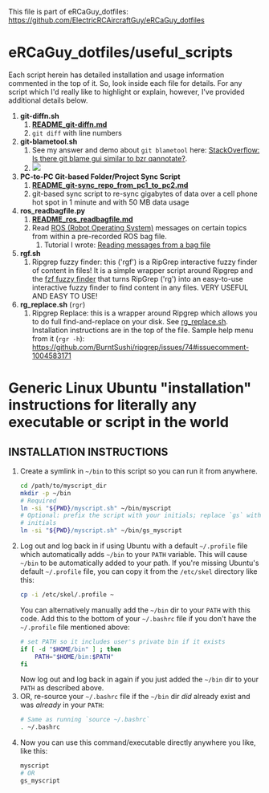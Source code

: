 This file is part of eRCaGuy_dotfiles: https://github.com/ElectricRCAircraftGuy/eRCaGuy_dotfiles

# eRCaGuy_dotfiles/useful_scripts

Each script herein has detailed installation and usage information commented in the top of it. So, look inside each file for details. For any script which I'd really like to highlight or explain, however, I've provided additional details below. 

1. **git-diffn.sh**
    1. **[README_git-diffn.md](README_git-diffn.md)**
    1. `git diff` with line numbers
1. **git-blametool.sh**
    1. See my answer and demo about `git blametool` here: [StackOverflow: Is there git blame gui similar to bzr qannotate?](https://stackoverflow.com/a/66433627/4561887).
    1. [![](https://i.stack.imgur.com/5D4oE.jpg)](https://i.stack.imgur.com/5D4oE.jpg)
1. **PC-to-PC Git-based Folder/Project Sync Script**
    1. **[README_git-sync_repo_from_pc1_to_pc2.md](README_git-sync_repo_from_pc1_to_pc2.md)**
    1. git-based sync script to re-sync gigabytes of data over a cell phone hot spot in 1 minute and with 50 MB data usage
1. **ros_readbagfile.py**
    1. **[README_ros_readbagfile.md](README_ros_readbagfile.md)**
    1. Read [ROS (Robot Operating System)](http://wiki.ros.org/) messages on certain topics from within a pre-recorded ROS bag file.
        1. Tutorial I wrote: [Reading messages from a bag file](http://wiki.ros.org/ROS/Tutorials/reading%20msgs%20from%20a%20bag%20file)
1. **rgf.sh**
    1. Ripgrep fuzzy finder: this ('rgf') is a RipGrep interactive fuzzy finder of content in files! It is a simple wrapper script around Ripgrep and the [fzf fuzzy finder](https://github.com/junegunn/fzf#3-interactive-ripgrep-integration) that turns RipGrep ('rg') into an easy-to-use interactive fuzzy finder to find content in any files. VERY USEFUL AND EASY TO USE!
1. **rg_replace.sh** (`rgr`)
    1. Ripgrep Replace: this is a wrapper around Ripgrep which allows you to do full find-and-replace on your disk. See [rg_replace.sh](rg_replace.sh). Installation instructions are in the top of the file. Sample help menu from it (`rgr -h`): https://github.com/BurntSushi/ripgrep/issues/74#issuecomment-1004583171


# Generic Linux Ubuntu "installation" instructions for literally any executable or script in the world


## INSTALLATION INSTRUCTIONS
1. Create a symlink in `~/bin` to this script so you can run it from anywhere.
    ```bash
    cd /path/to/myscript_dir
    mkdir -p ~/bin
    # Required
    ln -si "${PWD}/myscript.sh" ~/bin/myscript
    # Optional: prefix the script with your initials; replace `gs` with your
    # initials
    ln -si "${PWD}/myscript.sh" ~/bin/gs_myscript
    ```
1. Log out and log back in if using Ubuntu with a default `~/.profile` file
which automatically adds `~/bin` to your `PATH` variable. This will cause
`~/bin` to be automatically added to your path. If you're missing Ubuntu's
default `~/.profile` file, you can copy it from the `/etc/skel` directory like
this:
    ```bash
    cp -i /etc/skel/.profile ~
    ```
    You can alternatively manually add the `~/bin` dir to your `PATH` with this
    code. Add this to the bottom of your `~/.bashrc` file if you don't have
    the `~/.profile` file mentioned above:
    ```bash
    # set PATH so it includes user's private bin if it exists
    if [ -d "$HOME/bin" ] ; then
        PATH="$HOME/bin:$PATH"
    fi
    ```
    Now log out and log back in again if you just added the `~/bin` dir to your
    `PATH` as described above. 
1. OR, re-source your `~/.bashrc` file if the `~/bin` dir *did* already exist
and was *already* in your `PATH`:
    ```bash
    # Same as running `source ~/.bashrc`
    . ~/.bashrc
    ```
1. Now you can use this command/executable directly anywhere you like, like
this:
    ```bash
    myscript
    # OR
    gs_myscript
    ```
